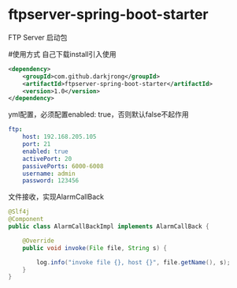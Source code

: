 # ftpserver-spring-boot-starter 
FTP Server 启动包 

#使用方式
自己下载install引入使用

```xml
<dependency>
    <groupId>com.github.darkjrong</groupId>
    <artifactId>ftpserver-spring-boot-starter</artifactId>
    <version>1.0</version>
</dependency>
```

yml配置，必须配置enabled: true，否则默认false不起作用
```yaml
ftp:
    host: 192.168.205.105
    port: 21
    enabled: true
    activePort: 20
    passivePorts: 6000-6008
    username: admin
    password: 123456
```

文件接收，实现AlarmCallBack 
```java
@Slf4j
@Component
public class AlarmCallBackImpl implements AlarmCallBack {

    @Override
    public void invoke(File file, String s) {

        log.info("invoke file {}, host {}", file.getName(), s);
    }
}
```
































